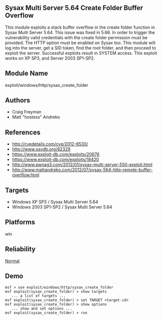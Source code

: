 ## Sysax Multi Server 5.64 Create Folder Buffer Overflow

This module exploits a stack buffer overflow in the create 
folder function in Sysax Multi Server 5.64. This issue was 
fixed in 5.66. In order to trigger the vulnerability valid 
credentials with the create folder permission must be 
provided. The HTTP option must be enabled on Sysax too. This 
module will log into the server, get a SID token, find the 
root folder, and then proceed to exploit the server. 
Successful exploits result in SYSTEM access. This exploit 
works on XP SP3, and Server 2003 SP1-SP2.


## Module Name
exploit/windows/http/sysax_create_folder

## Authors
* Craig Freyman
* Matt "hostess" Andreko


## References
* http://cvedetails.com/cve/2012-6530/
* http://www.osvdb.org/82329
* https://www.exploit-db.com/exploits/20676
* https://www.exploit-db.com/exploits/18420
* http://www.pwnag3.com/2012/01/sysax-multi-server-550-exploit.html
* http://www.mattandreko.com/2012/07/sysax-564-http-remote-buffer-overflow.html



## Targets
* Windows XP SP3 / Sysax Multi Server 5.64
* Windows 2003 SP1-SP2 / Sysax Multi Server 5.64


## Platforms
win

## Reliability
[Normal](https://github.com/rapid7/metasploit-framework/wiki/Exploit-Ranking)

## Demo

```
msf > use exploit/windows/http/sysax_create_folder
msf exploit(sysax_create_folder) > show targets
   ... a list of targets ...
msf exploit(sysax_create_folder) > set TARGET <target-id>
msf exploit(sysax_create_folder) > show options
   ... show and set options ...
msf exploit(sysax_create_folder) > run
```
    
    